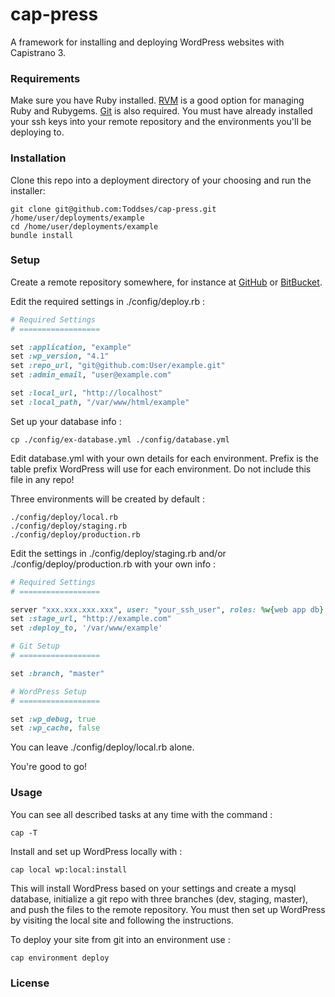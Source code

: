 # cap-press

A framework for installing and deploying WordPress websites with Capistrano 3.

### Requirements

Make sure you have Ruby installed. [RVM](https://rvm.io/) is a good option for managing Ruby and Rubygems. [Git](http://git-scm.com/) is also required. You must have already installed your ssh keys into your remote repository and the environments you'll be deploying to.

### Installation

Clone this repo into a deployment directory of your choosing and run the installer:

	git clone git@github.com:Toddses/cap-press.git /home/user/deployments/example
	cd /home/user/deployments/example
	bundle install

### Setup

Create a remote repository somewhere, for instance at [GitHub]() or [BitBucket]().

Edit the required settings in ./config/deploy.rb :

```ruby
# Required Settings
# ==================

set :application, "example"
set :wp_version, "4.1"
set :repo_url, "git@github.com:User/example.git"
set :admin_email, "user@example.com"

set :local_url, "http://localhost"
set :local_path, "/var/www/html/example"
```

Set up your database info :

	cp ./config/ex-database.yml ./config/database.yml

Edit database.yml with your own details for each environment. Prefix is the table prefix WordPress will use for each environment. Do not include this file in any repo!

Three environments will be created by default :

	./config/deploy/local.rb
	./config/deploy/staging.rb
	./config/deploy/production.rb

Edit the settings in ./config/deploy/staging.rb and/or ./config/deploy/production.rb with your own info :

```ruby
# Required Settings
# ==================

server "xxx.xxx.xxx.xxx", user: "your_ssh_user", roles: %w{web app db}
set :stage_url, "http://example.com"
set :deploy_to, '/var/www/example'

# Git Setup
# ==================

set :branch, "master"

# WordPress Setup
# ==================

set :wp_debug, true
set :wp_cache, false
```

You can leave ./config/deploy/local.rb alone.

You're good to go!

### Usage

You can see all described tasks at any time with the command :

	cap -T

Install and set up WordPress locally with :

	cap local wp:local:install

This will install WordPress based on your settings and create a mysql database, initialize a git repo with three branches (dev, staging, master), and push the files to the remote repository. You must then set up WordPress by visiting the local site and following the instructions.

To deploy your site from git into an environment use :

	cap environment deploy

### License